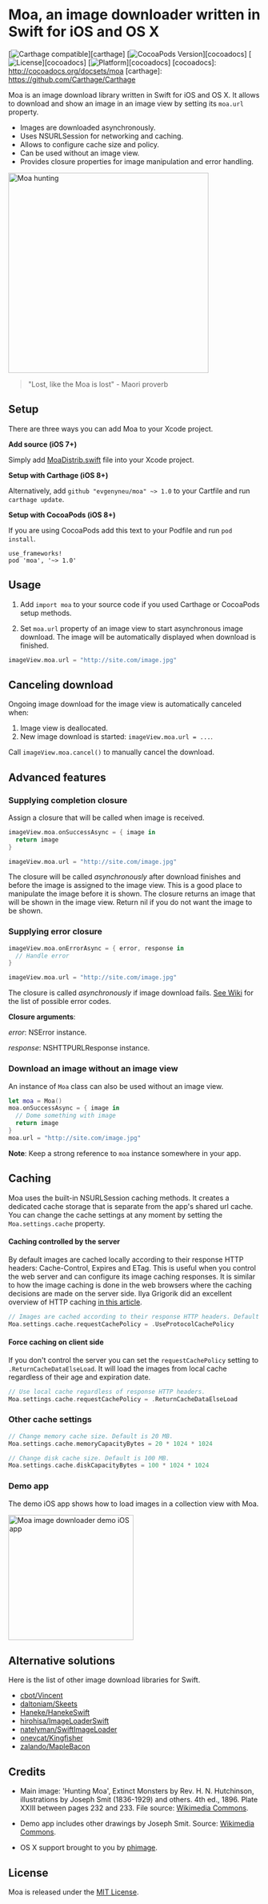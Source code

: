 # Moa, an image downloader written in Swift for iOS and OS X

[![Carthage compatible](https://img.shields.io/badge/Carthage-compatible-4BC51D.svg?style=flat)][carthage]
[![CocoaPods Version](https://img.shields.io/cocoapods/v/moa.svg?style=flat)][cocoadocs]
[![License](https://img.shields.io/cocoapods/l/moa.svg?style=flat)][cocoadocs]
[![Platform](https://img.shields.io/cocoapods/p/moa.svg?style=flat)][cocoadocs]
[cocoadocs]: http://cocoadocs.org/docsets/moa
[carthage]: https://github.com/Carthage/Carthage

Moa is an image download library written in Swift for iOS and OS X.
It allows to download and show an image in an image view by setting its `moa.url` property.

* Images are downloaded asynchronously.
* Uses NSURLSession for networking and caching.
* Allows to configure cache size and policy.
* Can be used without an image view.
* Provides closure properties for image manipulation and error handling.

<img src='https://raw.githubusercontent.com/evgenyneu/moa/master/Graphics/Hunting_Moa.jpg' alt='Moa hunting' width='400'>

> "Lost, like the Moa is lost" - Maori proverb

## Setup

There are three ways you can add Moa to your Xcode project.

**Add source (iOS 7+)**

Simply add [MoaDistrib.swift](https://github.com/evgenyneu/moa/blob/master/Distrib/MoaDistrib.swift) file into your Xcode project.

**Setup with Carthage (iOS 8+)**

Alternatively, add `github "evgenyneu/moa" ~> 1.0` to your Cartfile and run `carthage update`.

**Setup with CocoaPods (iOS 8+)**

If you are using CocoaPods add this text to your Podfile and run `pod install`.

    use_frameworks!
    pod 'moa', '~> 1.0'

## Usage

1. Add `import moa` to your source code if you used Carthage or CocoaPods setup methods.

1. Set `moa.url` property of an image view to start asynchronous image download. The image will be automatically displayed when download is finished.

```Swift
imageView.moa.url = "http://site.com/image.jpg"
```

## Canceling download

Ongoing image download for the image view is automatically canceled when:

1. Image view is deallocated.
2. New image download is started: `imageView.moa.url = ...`.

Call `imageView.moa.cancel()` to manually cancel the download.





## Advanced features



### Supplying completion closure

Assign a closure that will be called when image is received.

```Swift
imageView.moa.onSuccessAsync = { image in
  return image
}

imageView.moa.url = "http://site.com/image.jpg"
```

The closure will be called *asynchronously* after download finishes and before the image
is assigned to the image view. This is a good place to manipulate the image before it is shown. The closure returns an image that will be shown in the image view. Return nil if you do not want the image to be shown.



### Supplying error closure

```Swift
imageView.moa.onErrorAsync = { error, response in
  // Handle error
}

imageView.moa.url = "http://site.com/image.jpg"
```

The closure is called *asynchronously* if image download fails. [See Wiki](https://github.com/evgenyneu/moa/wiki/Moa-errors) for the list of possible error codes.

**Closure arguments**:

*error*: NSError instance.

*response*: NSHTTPURLResponse instance.



### Download an image without an image view

An instance of `Moa` class can also be used without an image view.

```Swift
let moa = Moa()
moa.onSuccessAsync = { image in
  // Dome something with image
  return image
}
moa.url = "http://site.com/image.jpg"
```

**Note**: Keep a strong reference to `moa` instance somewhere in your app.


## Caching

Moa uses the built-in NSURLSession caching methods. It creates a dedicated cache storage that is separate from the app's shared url cache. You can change the cache settings at any moment by setting the `Moa.settings.cache` property.



#### Caching controlled by the server

By default images are cached locally according to their response HTTP headers: Cache-Control, Expires and ETag.
This is useful when you control the web server and can configure its image caching responses. It is similar to how the image caching is done in the web browsers where the caching decisions are made on the server side. Ilya Grigorik did an excellent overview of HTTP caching [in this article](https://developers.google.com/web/fundamentals/performance/optimizing-content-efficiency/http-caching?hl=en).

```Swift
// Images are cached according to their response HTTP headers. Default option.
Moa.settings.cache.requestCachePolicy = .UseProtocolCachePolicy
```


#### Force caching on client side

If you don't control the server you can set the `requestCachePolicy` setting to `.ReturnCacheDataElseLoad`. It will load the images from local cache regardless of their age and expiration date.

```Swift
// Use local cache regardless of response HTTP headers.
Moa.settings.cache.requestCachePolicy = .ReturnCacheDataElseLoad
```




### Other cache settings

```Swift
// Change memory cache size. Default is 20 MB.
Moa.settings.cache.memoryCapacityBytes = 20 * 1024 * 1024

// Change disk cache size. Default is 100 MB.
Moa.settings.cache.diskCapacityBytes = 100 * 1024 * 1024

```



### Demo app

The demo iOS app shows how to load images in a collection view with Moa.

<img src='https://raw.githubusercontent.com/evgenyneu/moa/master/Graphics/demo_app_screenshot.png'
alt='Moa image downloader demo iOS app' width='250'>



## Alternative solutions

Here is the list of other image download libraries for Swift.

* [cbot/Vincent](https://github.com/cbot/Vincent)
* [daltoniam/Skeets](https://github.com/daltoniam/Skeets)
* [Haneke/HanekeSwift](https://github.com/Haneke/HanekeSwift)
* [hirohisa/ImageLoaderSwift](https://github.com/hirohisa/ImageLoaderSwift)
* [natelyman/SwiftImageLoader](https://github.com/natelyman/SwiftImageLoader)
* [onevcat/Kingfisher](https://github.com/onevcat/Kingfisher)
* [zalando/MapleBacon](https://github.com/zalando/MapleBacon)

## Credits

* Main image: 'Hunting Moa', Extinct Monsters by Rev. H. N. Hutchinson, illustrations by Joseph Smit (1836-1929) and others. 4th ed., 1896. Plate XXIII between pages 232 and 233. File source: [Wikimedia Commons](http://commons.wikimedia.org/wiki/File:Hunting_Moa.jpg).

* Demo app includes other drawings by Joseph Smit. Source: [Wikimedia Commons](http://commons.wikimedia.org/w/index.php?title=Category:Joseph_Smit&fileuntil=FuligulaNationiSmit.jpg#mw-category-media).

* OS X support brought to you by [phimage](https://github.com/phimage).


## License

Moa is released under the [MIT License](LICENSE).


